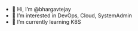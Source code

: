 - 👋 Hi, I’m @bhargavtejay
- 👀 I’m interested in DevOps, Cloud, SystemAdmin
- 🌱 I’m currently learning K8S
<!---
- 💞️ I’m looking to collaborate on ...
- 📫 How to reach me ...
--->

<!---
bhargavtejay/bhargavtejay is a ✨ special ✨ repository because its `README.md` (this file) appears on your GitHub profile.
You can click the Preview link to take a look at your changes.
--->
